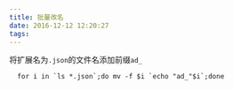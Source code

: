 ```yaml
---
title: 批量改名
date: 2016-12-12 12:20:27
tags:
---
```

将扩展名为`.json`的文件名添加前缀`ad_`

      for i in `ls *.json`;do mv -f $i `echo "ad_"$i`;done
